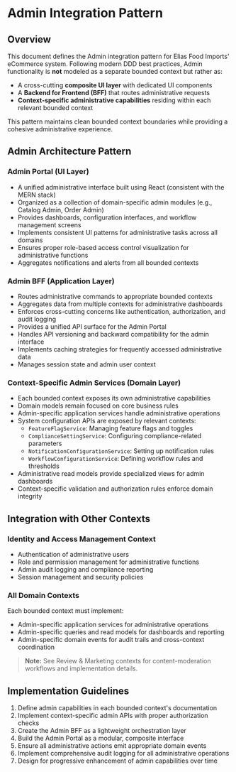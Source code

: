 # Admin Integration Pattern

## Overview
This document defines the Admin integration pattern for Elias Food Imports' eCommerce system. Following modern DDD best practices, Admin functionality is **not** modeled as a separate bounded context but rather as:

- A cross-cutting **composite UI layer** with dedicated UI components
- A **Backend for Frontend (BFF)** that routes administrative requests
- **Context-specific administrative capabilities** residing within each relevant bounded context

This pattern maintains clean bounded context boundaries while providing a cohesive administrative experience.

## Admin Architecture Pattern

### Admin Portal (UI Layer)
- A unified administrative interface built using React (consistent with the MERN stack)
- Organized as a collection of domain-specific admin modules (e.g., Catalog Admin, Order Admin)
- Provides dashboards, configuration interfaces, and workflow management screens
- Implements consistent UI patterns for administrative tasks across all domains
- Ensures proper role-based access control visualization for administrative functions
- Aggregates notifications and alerts from all bounded contexts

### Admin BFF (Application Layer)
- Routes administrative commands to appropriate bounded contexts
- Aggregates data from multiple contexts for administrative dashboards
- Enforces cross-cutting concerns like authentication, authorization, and audit logging
- Provides a unified API surface for the Admin Portal
- Handles API versioning and backward compatibility for the admin interface
- Implements caching strategies for frequently accessed administrative data
- Manages session state and admin user context

### Context-Specific Admin Services (Domain Layer)
- Each bounded context exposes its own administrative capabilities
- Domain models remain focused on core business rules
- Admin-specific application services handle administrative operations
- System configuration APIs are exposed by relevant contexts:
  - `FeatureFlagService`: Managing feature flags and toggles
  - `ComplianceSettingService`: Configuring compliance-related parameters
  - `NotificationConfigurationService`: Setting up notification rules
  - `WorkflowConfigurationService`: Defining workflow rules and thresholds
- Administrative read models provide specialized views for admin dashboards
- Context-specific validation and authorization rules enforce domain integrity

## Integration with Other Contexts

### Identity and Access Management Context
- Authentication of administrative users
- Role and permission management for administrative functions
- Admin audit logging and compliance reporting
- Session management and security policies

### All Domain Contexts 
Each bounded context must implement:
- Admin-specific application services for administrative operations
- Admin-specific queries and read models for dashboards and reporting
- Admin-specific domain events for audit trails and cross-context coordination

> **Note:** See Review & Marketing contexts for content-moderation workflows and implementation details.

## Implementation Guidelines

1. Define admin capabilities in each bounded context's documentation
2. Implement context-specific admin APIs with proper authorization checks
3. Create the Admin BFF as a lightweight orchestration layer
4. Build the Admin Portal as a modular, composite interface
5. Ensure all administrative actions emit appropriate domain events
6. Implement comprehensive audit logging for all administrative operations
7. Design for progressive enhancement of admin capabilities over time

